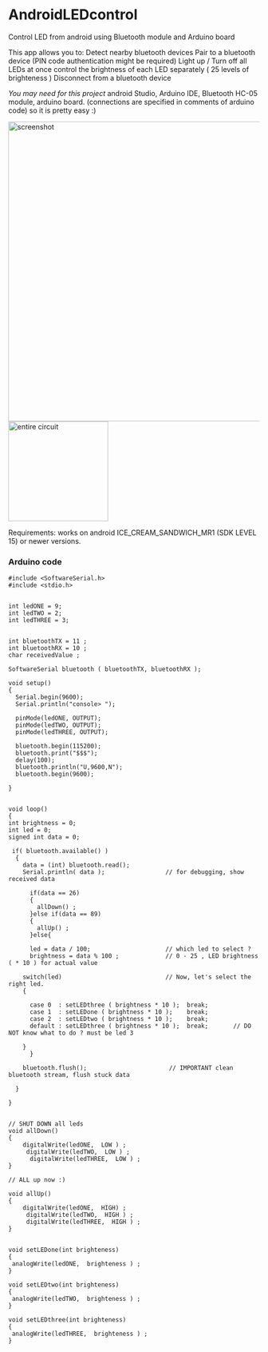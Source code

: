 # AndroidLEDcontrol
Control LED from android using Bluetooth module and Arduino board

This app allows you to:
Detect nearby bluetooth devices
Pair to a bluetooth device (PIN code authentication might be required)
Light up / Turn off all LEDs at once
control the brightness of each LED separately ( 25 levels of brighteness )
Disconnect from a bluetooth device

<i>You may need for this project</i>
android Studio, Arduino IDE, Bluetooth HC-05 module, arduino board.
(connections are specified in comments of arduino code) so it is pretty easy :)



<img src="http://i.imgur.com/kQzC331.png" alt="screenshot" height="600"/>
<img src="http://i.imgur.com/bTCelfW.jpg" alt="entire circuit" height="200"/>


Requirements:
works on android ICE_CREAM_SANDWICH_MR1 (SDK LEVEL 15) or newer versions.

<h3>Arduino code</h3>

``` arduino
#include <SoftwareSerial.h>
#include <stdio.h>


int ledONE = 9;
int ledTWO = 2;
int ledTHREE = 3;


int bluetoothTX = 11 ;
int bluetoothRX = 10 ;
char receivedValue ;

SoftwareSerial bluetooth ( bluetoothTX, bluetoothRX );

void setup()
{
  Serial.begin(9600);  
  Serial.println("console> ");
  
  pinMode(ledONE, OUTPUT);
  pinMode(ledTWO, OUTPUT);
  pinMode(ledTHREE, OUTPUT);
 
  bluetooth.begin(115200);
  bluetooth.print("$$$");
  delay(100);
  bluetooth.println("U,9600,N");
  bluetooth.begin(9600);

}


void loop()
{
int brightness = 0;
int led = 0;
signed int data = 0;

 if( bluetooth.available() )
  {
    data = (int) bluetooth.read();
    Serial.println( data );                 // for debugging, show received data

      if(data == 26) 
      {
        allDown() ;
      }else if(data == 89)
      {
        allUp() ;
      }else{
        
      led = data / 100;                     // which led to select ?
      brightness = data % 100 ;             // 0 - 25 , LED brightness ( * 10 ) for actual value
           
    switch(led)                             // Now, let's select the right led.
    {
      
      case 0  : setLEDthree ( brightness * 10 );  break;
      case 1  : setLEDone ( brightness * 10 );    break;
      case 2  : setLEDtwo ( brightness * 10 );    break;
      default : setLEDthree ( brightness * 10 );  break;       // DO NOT know what to do ? must be led 3
      
    }
      }

    bluetooth.flush();                       // IMPORTANT clean bluetooth stream, flush stuck data

  }

}


// SHUT DOWN all leds
void allDown()
{
    digitalWrite(ledONE,  LOW ) ; 
     digitalWrite(ledTWO,  LOW ) ; 
      digitalWrite(ledTHREE,  LOW ) ; 
}

// ALL up now :)

void allUp()
{
    digitalWrite(ledONE,  HIGH) ; 
     digitalWrite(ledTWO,  HIGH ) ; 
     digitalWrite(ledTHREE,  HIGH ) ; 
}


void setLEDone(int brighteness)
{
 analogWrite(ledONE,  brighteness ) ; 
}

void setLEDtwo(int brighteness)
{
 analogWrite(ledTWO,  brighteness ) ; 
}

void setLEDthree(int brighteness)
{
 analogWrite(ledTHREE,  brighteness ) ; 
}



```












